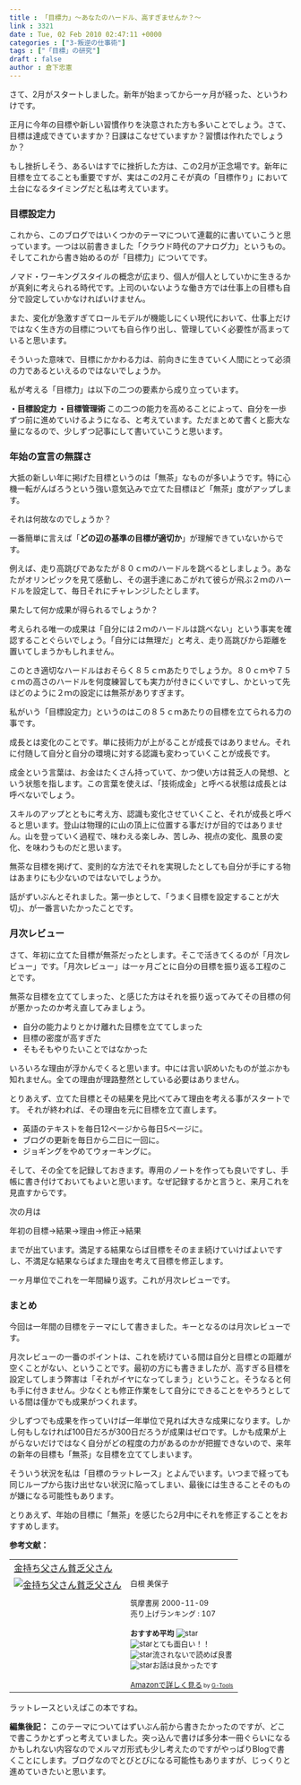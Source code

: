```yaml
---
title : 「目標力」～あなたのハードル、高すぎませんか？～
link : 3321
date : Tue, 02 Feb 2010 02:47:11 +0000
categories : ["3-叛逆の仕事術"]
tags : ["「目標」の研究"]
draft : false
author : 倉下忠憲
---
```


さて、2月がスタートしました。新年が始まってから一ヶ月が経った、というわけです。

正月に今年の目標や新しい習慣作りを決意された方も多いことでしょう。さて、目標は達成できていますか？日課はこなせていますか？習慣は作れたでしょうか？

もし挫折しそう、あるいはすでに挫折した方は、この2月が正念場です。新年に目標を立てることも重要ですが、実はこの2月こそが真の「目標作り」において土台になるタイミングだと私は考えています。

<h3>目標設定力</h3>
これから、このブログではいくつかのテーマについて連載的に書いていこうと思っています。一つは以前書きました「クラウド時代のアナログ力」というもの。そしてこれから書き始めるのが「目標力」についてです。

ノマド・ワーキングスタイルの概念が広まり、個人が個人としていかに生きるかが真剣に考えられる時代です。上司のいないような働き方では仕事上の目標も自分で設定していかなければいけません。

また、変化が急激すぎてロールモデルが機能しにくい現代において、仕事上だけではなく生き方の目標についても自ら作り出し、管理していく必要性が高まっていると思います。

そういった意味で、目標にかかわる力は、前向きに生きていく人間にとって必須の力であるといえるのではないでしょうか。

私が考える「目標力」は以下の二つの要素から成り立っています。

<strong>・目標設定力
・目標管理術
</strong>
この二つの能力を高めることによって、自分を一歩ずつ前に進めていけるようになる、と考えています。ただまとめて書くと膨大な量になるので、少しずつ記事にして書いていこうと思います。

<h3>年始の宣言の無謀さ</h3>
大抵の新しい年に掲げた目標というのは「無茶」なものが多いようです。特に心機一転がんばろうという強い意気込みで立てた目標ほど「無茶」度がアップします。

それは何故なのでしょうか？

一番簡単に言えば「<strong>どの辺の基準の目標が適切か</strong>」が理解できていないからです。

例えば、走り高跳びであなたが８０ｃｍのハードルを跳べるとしましょう。あなたがオリンピックを見て感動し、その選手達にあこがれて彼らが飛ぶ２ｍのハードルを設定して、毎日それにチャレンジしたとします。

果たして何か成果が得られるでしょうか？

考えられる唯一の成果は「自分には２ｍのハードルは跳べない」という事実を確認することぐらいでしょう。「自分には無理だ」と考え、走り高跳びから距離を置いてしまうかもしれません。

このとき適切なハードルはおそらく８５ｃｍあたりでしょうか。８０ｃｍや７５ｃｍの高さのハードルを何度練習しても実力が付きにくいですし、かといって先ほどのように２ｍの設定には無茶がありすぎます。

私がいう「目標設定力」というのはこの８５ｃｍあたりの目標を立てられる力の事です。

成長とは変化のことです。単に技術力が上がることが成長ではありません。それに付随して自分と自分の環境に対する認識も変わっていくことが成長です。

成金という言葉は、お金はたくさん持っていて、かつ使い方は貧乏人の発想、という状態を指します。この言葉を使えば、「技術成金」と呼べる状態は成長とは呼べないでしょう。

スキルのアップとともに考え方、認識も変化させていくこと、それが成長と呼べると思います。登山は物理的に山の頂上に位置する事だけが目的ではありません。山を登っていく過程で、味わえる楽しみ、苦しみ、視点の変化、風景の変化、を味わうものだと思います。

無茶な目標を掲げて、変則的な方法でそれを実現したとしても自分が手にする物はあまりにも少ないのではないでしょうか。

話がずいぶんとそれました。第一歩として、「うまく目標を設定することが大切」、が一番言いたかったことです。

<h3>月次レビュー</h3>
さて、年初に立てた目標が無茶だったとします。そこで活きてくるのが「月次レビュー」です。「月次レビュー」は一ヶ月ごとに自分の目標を振り返る工程のことです。

無茶な目標を立ててしまった、と感じた方はそれを振り返ってみてその目標の何が悪かったのか考え直してみましょう。

<ul>
<li>自分の能力よりとかけ離れた目標を立ててしまった</li>

<li>目標の密度が高すぎた</li>

<li>そもそもやりたいことではなかった</li>

</ul>


いろいろな理由が浮かんでくると思います。中には言い訳めいたものが並ぶかも知れません。全ての理由が理路整然としている必要はありません。

とりあえず、立てた目標とその結果を見比べてみて理由を考える事がスタートです。
それが終われば、その理由を元に目標を立て直します。

<ul>
<li>英語のテキストを毎日12ページから毎日5ページに。</li>

<li>ブログの更新を毎日から二日に一回に。</li>

<li>ジョギングをやめてウォーキングに。</li>

</ul>


そして、その全てを記録しておきます。専用のノートを作っても良いですし、手帳に書き付けておいてもよいと思います。なぜ記録するかと言うと、来月これを見直すからです。

次の月は

年初の目標→結果→理由→修正→結果

までが出ています。満足する結果ならば目標をそのまま続けていけばよいですし、不満足な結果ならばまた理由を考えて目標を修正します。

一ヶ月単位でこれを一年間繰り返す。これが月次レビューです。

<h3>まとめ</h3>
今回は一年間の目標をテーマにして書きました。キーとなるのは月次レビューです。

月次レビューの一番のポイントは、これを続けている間は自分と目標との距離が空くことがない、ということです。最初の方にも書きましたが、高すぎる目標を設定してしまう弊害は「それがイヤになってしまう」ということ。そうなると何も手に付きません。少なくとも修正作業をして自分にできることをやろうとしている間は僅かでも成果がつくれます。

少しずつでも成果を作っていけば一年単位で見れば大きな成果になります。しかし何もしなければ100日だろが300日だろうが成果はゼロです。しかも成果が上がらないだけではなく自分がどの程度の力があるのかが把握できないので、来年の新年の目標も「無茶」な目標を立ててしまいます。

そういう状況を私は「目標のラットレース」とよんでいます。いつまで経っても同じループから抜け出せない状況に陥ってしまい、最後には生きることそのものが嫌になる可能性もあります。

とりあえず、年始の目標に「無茶」を感じたら2月中にそれを修正することをおすすめします。

<strong>参考文献：</strong>
<table  border="0" cellpadding="5"><tr><td colspan="2"><a href="http://www.amazon.co.jp/%E9%87%91%E6%8C%81%E3%81%A1%E7%88%B6%E3%81%95%E3%82%93%E8%B2%A7%E4%B9%8F%E7%88%B6%E3%81%95%E3%82%93-%E3%83%AD%E3%83%90%E3%83%BC%E3%83%88-%E3%82%AD%E3%83%A8%E3%82%B5%E3%82%AD/dp/4480863303%3FSubscriptionId%3D15SMZCTB9V8NGR2TW082%26tag%3Drashita1000-22%26linkCode%3Dxm2%26camp%3D2025%26creative%3D165953%26creativeASIN%3D4480863303" target="_top">金持ち父さん貧乏父さん</a><img src='http://www.assoc-amazon.jp/e/ir?t=rashita1000-22&l=ur2&o=9' width='1' height='1' border='0' alt='' /></td></tr><tr><td valign="top"><a href="http://www.amazon.co.jp/%E9%87%91%E6%8C%81%E3%81%A1%E7%88%B6%E3%81%95%E3%82%93%E8%B2%A7%E4%B9%8F%E7%88%B6%E3%81%95%E3%82%93-%E3%83%AD%E3%83%90%E3%83%BC%E3%83%88-%E3%82%AD%E3%83%A8%E3%82%B5%E3%82%AD/dp/4480863303%3FSubscriptionId%3D15SMZCTB9V8NGR2TW082%26tag%3Drashita1000-22%26linkCode%3Dxm2%26camp%3D2025%26creative%3D165953%26creativeASIN%3D4480863303" target="_top"><img src="http://ecx.images-amazon.com/images/I/41QW070X4CL._SL160_.jpg" border="0" alt="金持ち父さん貧乏父さん" /></a></td><td valign="top"><font size="-1">白根 美保子 <br /><br />筑摩書房  2000-11-09<br />売り上げランキング : 107<br /><br /><strong>おすすめ平均  </strong><img src="http://g-images.amazon.com/images/G/01/detail/stars-4-0.gif" alt="star" /><br /><img src="http://g-images.amazon.com/images/G/01/detail/stars-5-0.gif" alt="star" />とても面白い！！<br /><img src="http://g-images.amazon.com/images/G/01/detail/stars-4-0.gif" alt="star" />流されないで読めば良書<br /><img src="http://g-images.amazon.com/images/G/01/detail/stars-4-0.gif" alt="star" />お話は良かったです<br /><br /><a href="http://www.amazon.co.jp/%E9%87%91%E6%8C%81%E3%81%A1%E7%88%B6%E3%81%95%E3%82%93%E8%B2%A7%E4%B9%8F%E7%88%B6%E3%81%95%E3%82%93-%E3%83%AD%E3%83%90%E3%83%BC%E3%83%88-%E3%82%AD%E3%83%A8%E3%82%B5%E3%82%AD/dp/4480863303%3FSubscriptionId%3D15SMZCTB9V8NGR2TW082%26tag%3Drashita1000-22%26linkCode%3Dxm2%26camp%3D2025%26creative%3D165953%26creativeASIN%3D4480863303" target="_top">Amazonで詳しく見る</a></font><font size="-2"> by <a href="http://www.goodpic.com/mt/aws/index.html" >G-Tools</a></font></td></tr></table>


ラットレースといえばこの本ですね。
<div class="column">
<strong>
編集後記：</strong>
このテーマについてはずいぶん前から書きたかったのですが、どこで書こうかとずっと考えていました。突っ込んで書けば多分本一冊ぐらいになるかもしれない内容なのでメルマガ形式も少し考えたのですがやっぱりBlogで書くことにします。ブログなのでとびとびになる可能性もありますが、じっくりと進めていきたいと思います。
</div>